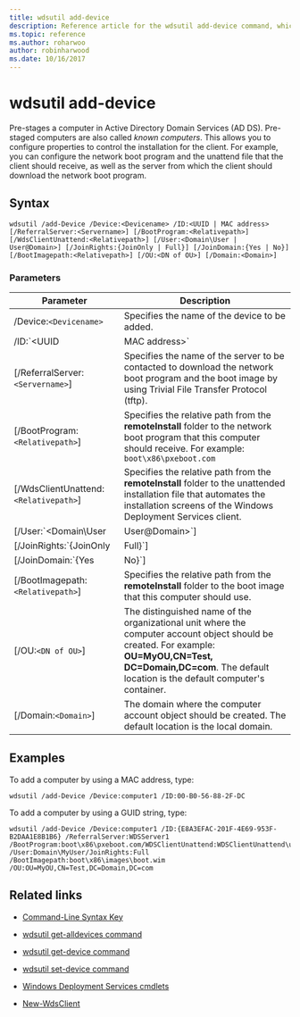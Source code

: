 ```yaml
---
title: wdsutil add-device
description: Reference article for the wdsutil add-device command, which pre-stages a computer in Active Directory Domain Services.
ms.topic: reference
ms.author: roharwoo
author: robinharwood
ms.date: 10/16/2017
---
```


# wdsutil add-device



Pre-stages a computer in Active Directory Domain Services (AD DS). Pre-staged computers are also called *known computers*. This allows you to configure properties to control the installation for the client. For example, you can configure the network boot program and the unattend file that the client should receive, as well as the server from which the client should download the network boot program.

## Syntax

```
wdsutil /add-Device /Device:<Devicename> /ID:<UUID | MAC address> [/ReferralServer:<Servername>] [/BootProgram:<Relativepath>] [/WdsClientUnattend:<Relativepath>] [/User:<Domain\User | User@Domain>] [/JoinRights:{JoinOnly | Full}] [/JoinDomain:{Yes | No}] [/BootImagepath:<Relativepath>] [/OU:<DN of OU>] [/Domain:<Domain>]
```

### Parameters

| Parameter | Description |
|--|--|
| /Device:`<Devicename>` | Specifies the name of the device to be added. |
| /ID:`<UUID|MAC address>` | Specifies either the GUID/UUID or the MAC address of the computer. A GUID/UUID must be in one of two formats: Binary string (`/ID:ACEFA3E81F20694E953EB2DAA1E8B1B6`) or GUID string (`/ID:E8A3EFAC-201F-4E69-953E-B2DAA1E8B1B6`). A MAC address must be in the following format: **00B056882FDC** (no dashes) or **00-B0-56-88-2F-DC** (with dashes) |
| [/ReferralServer:`<Servername>`] | Specifies the name of the server to be contacted to download the network boot program and the boot image by using Trivial File Transfer Protocol (tftp). |
| [/BootProgram:`<Relativepath>`] | Specifies the relative path from the **remoteInstall** folder to the network boot program that this computer should receive. For example: `boot\x86\pxeboot.com` |
| [/WdsClientUnattend:`<Relativepath>`] | Specifies the relative path from the **remoteInstall** folder to the unattended installation file that automates the installation screens of the Windows Deployment Services client. |
| [/User:`<Domain\User|User@Domain>`] | Sets permissions on the computer account object to give the specified user the necessary rights to join the computer to the domain. |
| [/JoinRights:`{JoinOnly|Full}`] | Specifies the type of rights to be assigned to the user.<ul><li>**JoinOnly** - Requires the administrator to reset the computer account before the user can join the computer to the domain.</li><li>**Full** - Gives full access to the user, which includes the right to join the computer to the domain. |
| [/JoinDomain:`{Yes|No}`] | Specifies whether the computer should be joined to the domain as this computer account during operating system installation. The default value is **Yes**. |
| [/BootImagepath:`<Relativepath>`] | Specifies the relative path from the **remoteInstall** folder to the boot image that this computer should use. |
| [/OU:`<DN of OU>`] | The distinguished name of the organizational unit where the computer account object should be created. For example: **OU=MyOU,CN=Test, DC=Domain,DC=com**. The default location is the default computer's container. |
| [/Domain:`<Domain>`] | The domain where the computer account object should be created. The default location is the local domain. |

## Examples

To add a computer by using a MAC address, type:

```
wdsutil /add-Device /Device:computer1 /ID:00-B0-56-88-2F-DC
```

To add a computer by using a GUID string, type:

```
wdsutil /add-Device /Device:computer1 /ID:{E8A3EFAC-201F-4E69-953F-B2DAA1E8B1B6} /ReferralServer:WDSServer1 /BootProgram:boot\x86\pxeboot.com/WDSClientUnattend:WDSClientUnattend\unattend.xml /User:Domain\MyUser/JoinRights:Full /BootImagepath:boot\x86\images\boot.wim /OU:OU=MyOU,CN=Test,DC=Domain,DC=com
```

## Related links

- [Command-Line Syntax Key](command-line-syntax-key.md)

- [wdsutil get-alldevices command](wdsutil-get-alldevices.md)

- [wdsutil get-device command](wdsutil-get-device.md)

- [wdsutil set-device command](wdsutil-set-device.md)

- [Windows Deployment Services cmdlets](/powershell/module/wds)

- [New-WdsClient](/powershell/module/wds/New-WdsClient)
